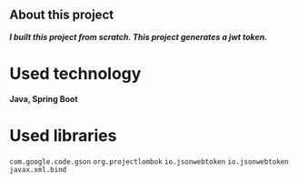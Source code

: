 ## About this project
***I built this project from scratch. This project generates a jwt token.***
# Used technology
**Java, Spring Boot**
# Used libraries
```com.google.code.gson```
```org.projectlombok```
```io.jsonwebtoken```
```io.jsonwebtoken```
```javax.xml.bind```